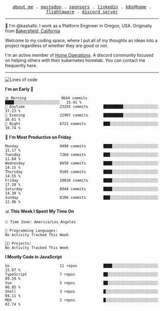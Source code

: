 <p align="center">
  <samp>
    <a href="https://jordanjones.org/">about me</a> .
    <a rel="me" href="https://mastodon.social/@kashall">mastodon</a> .
    <a href="https://github.com/sponsors/kashalls">sponsors</a> .
    <a href="https://linkedin.com/in/jordpjones">linkedin</a> .
    <a href="https://github.com/kashalls/home-cluster">k8s@home</a> .
    <a href="https://flightaware.com/adsb/stats/user/kashalls">flightaware</a> .
    <a href="https://discord.gg/V2WrCfqba9">discord server</a>
  </samp>
</p>

----------------------------------------------------------------

:wave: I'm @kashalls. I work as a Platform Engineer in Oregon, USA. Originally from [Bakersfield, California](https://maps.app.goo.gl/QQMtywTWghpXB6Tu6)

Welcome to my coding space, where I put all of my thoughts an ideas into a project regardless of whether they are good or not.

I'm an active member of [Home Operations](https://discord.gg/home-operations). A discord community focused on helping others with their kubernetes homelab. You can contact me frequently here.

----------------------------------------------------------------
<!--START_SECTION:waka-->
![Lines of code](https://img.shields.io/badge/From%20Hello%20World%20I%27ve%20Written-11.6%20million%20lines%20of%20code-blue)

**I'm an Early 🐤** 

```text
🌞 Morning                9644 commits        ████░░░░░░░░░░░░░░░░░░░░░   15.41 % 
🌆 Daytime                23293 commits       █████████░░░░░░░░░░░░░░░░   37.23 % 
🌃 Evening                22907 commits       █████████░░░░░░░░░░░░░░░░   36.61 % 
🌙 Night                  6721 commits        ███░░░░░░░░░░░░░░░░░░░░░░   10.74 % 
```
📅 **I'm Most Productive on Friday** 

```text
Monday                   9490 commits        ████░░░░░░░░░░░░░░░░░░░░░   15.17 % 
Tuesday                  7260 commits        ███░░░░░░░░░░░░░░░░░░░░░░   11.60 % 
Wednesday                8850 commits        ████░░░░░░░░░░░░░░░░░░░░░   14.15 % 
Thursday                 9105 commits        ████░░░░░░░░░░░░░░░░░░░░░   14.55 % 
Friday                   10810 commits       ████░░░░░░░░░░░░░░░░░░░░░   17.28 % 
Saturday                 8944 commits        ████░░░░░░░░░░░░░░░░░░░░░   14.30 % 
Sunday                   8106 commits        ███░░░░░░░░░░░░░░░░░░░░░░   12.96 % 
```


📊 **This Week I Spent My Time On** 

```text
🕑︎ Time Zone: America/Los_Angeles

💬 Programming Languages: 
No Activity Tracked This Week

🐱‍💻 Projects: 
No Activity Tracked This Week
```

**I Mostly Code in JavaScript** 

```text
Go                       11 repos            ████░░░░░░░░░░░░░░░░░░░░░   15.07 % 
TypeScript               7 repos             ██░░░░░░░░░░░░░░░░░░░░░░░   09.59 % 
Vue                      5 repos             ██░░░░░░░░░░░░░░░░░░░░░░░   06.85 % 
Shell                    3 repos             █░░░░░░░░░░░░░░░░░░░░░░░░   04.11 % 
MDX                      2 repos             █░░░░░░░░░░░░░░░░░░░░░░░░   02.74 % 
```




<!--END_SECTION:waka-->
